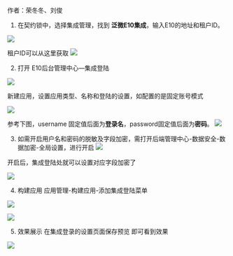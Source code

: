 作者：荣冬冬、刘俊

1. 在契约锁中，选择集成管理，找到 **泛微E10集成**，输入E10的地址和租户ID。

![](../src/20240111113406.png)

租户ID可以从这里获取
![](../src/20240111113637.png)


2. 打开 E10后台管理中心—集成登陆

![](src/20240111104233.png)

新建应用，设置应用类型、名称和登陆的设置，如配置的是固定账号模式

![](20240111103856.png)


参考下图，username 固定值后面为**登录名**，password固定值后面为**密码**。
![](20240111103814.png)


3. 如需开启用户名和密码的脱敏及字段加密，需打开后端管理中心-数据安全-数据加密-全局设置，进行开启
![](https://raw.githubusercontent.com/Lercel/PicGo/main/img/20240111100229.png)

开启后，集成登陆处就可以设置对应字段加密了

![](https://raw.githubusercontent.com/Lercel/PicGo/main/img/20240111100304.png)

4. 构建应用
应用管理-构建应用-添加集成登陆菜单

![](20240111104729.png)

![](https://raw.githubusercontent.com/Lercel/PicGo/main/img/20240111100524.png)

5. 效果展示
在集成登录的设置页面保存预览 即可看到效果

![](https://raw.githubusercontent.com/Lercel/PicGo/main/img/20240111100559.png)

